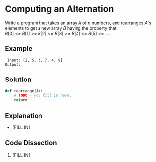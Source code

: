 # Computing an Alternation
Write a program that takes an array _A_ of _n_ numbers, and rearranges _A_'s elements to get a new array _B_ having the property that  
_B_[0] <= _B_[1] >= _B_[2] <= _B_[3] >= _B_[4] <= _B_[5] >= ...  
  
## Example
```
 Input: [2, 5, 3, 7, 4, 9]
Output: 
```
  
## Solution
```python
def rearrange(A):
    # TODO - you fill in here.
    return
```
  
## Explanation
* [FILL IN]
  
## Code Dissection
1. [FILL IN]
